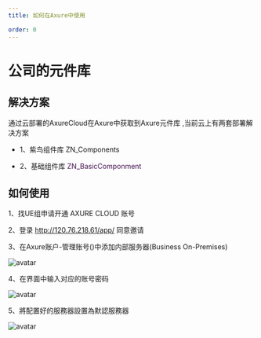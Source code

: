 ```yaml
---
title: 如何在Axure中使用

order: 0
---
```


# 公司的元件库

## 解决方案

通过云部署的AxureCloud在Axure中获取到Axure元件库 ,当前云上有两套部署解决方案


- 1、紫鸟组件库 ZN_Components 

- 2、基础组件库 <font color='#45124e'> ZN_BasicComponment </font>



## 如何使用

1、找UE组申请开通 AXURE CLOUD 账号 

2、登录 http://120.76.218.61/app/ 同意邀请

3、在Axure账户-管理账号()中添加内部服务器(Business On-Premises)

![avatar](http://10.101.10.57/components/other/getstart/a_managePage.jpg)

4、在界面中输入对应的账号密码

![avatar](http://10.101.10.57/components/other/getstart/a_signpage.jpg)

5、將配置好的服務器設置為默認服務器

![avatar](http://10.101.10.57/components/other/getstart/a_mangerset.jpg)
##


